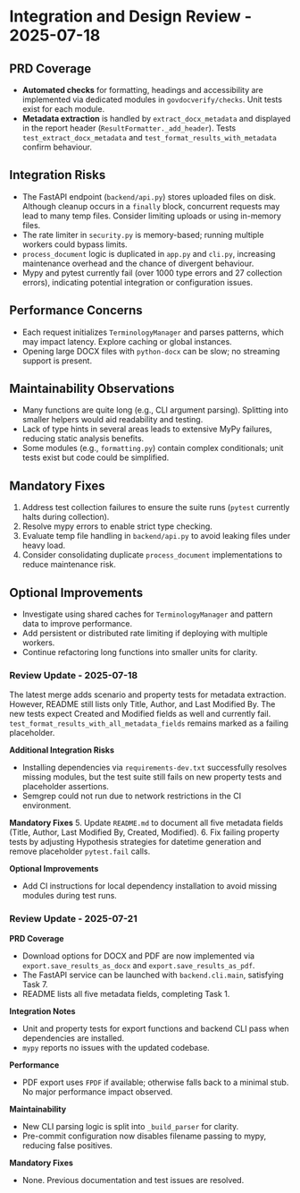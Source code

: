 Integration and Design Review - 2025-07-18
==========================================

## PRD Coverage
- **Automated checks** for formatting, headings and accessibility are implemented via dedicated modules in `govdocverify/checks`. Unit tests exist for each module.
- **Metadata extraction** is handled by `extract_docx_metadata` and displayed in the report header (`ResultFormatter._add_header`). Tests `test_extract_docx_metadata` and `test_format_results_with_metadata` confirm behaviour.

## Integration Risks
- The FastAPI endpoint (`backend/api.py`) stores uploaded files on disk. Although cleanup occurs in a `finally` block, concurrent requests may lead to many temp files. Consider limiting uploads or using in-memory files.
- The rate limiter in `security.py` is memory-based; running multiple workers could bypass limits.
- `process_document` logic is duplicated in `app.py` and `cli.py`, increasing maintenance overhead and the chance of divergent behaviour.
- Mypy and pytest currently fail (over 1000 type errors and 27 collection errors), indicating potential integration or configuration issues.

## Performance Concerns
- Each request initializes `TerminologyManager` and parses patterns, which may impact latency. Explore caching or global instances.
- Opening large DOCX files with `python-docx` can be slow; no streaming support is present.

## Maintainability Observations
- Many functions are quite long (e.g., CLI argument parsing). Splitting into smaller helpers would aid readability and testing.
- Lack of type hints in several areas leads to extensive MyPy failures, reducing static analysis benefits.
- Some modules (e.g., `formatting.py`) contain complex conditionals; unit tests exist but code could be simplified.

## Mandatory Fixes
1. Address test collection failures to ensure the suite runs (`pytest` currently halts during collection).  
2. Resolve mypy errors to enable strict type checking.  
3. Evaluate temp file handling in `backend/api.py` to avoid leaking files under heavy load.  
4. Consider consolidating duplicate `process_document` implementations to reduce maintenance risk.

## Optional Improvements
- Investigate using shared caches for `TerminologyManager` and pattern data to improve performance.  
- Add persistent or distributed rate limiting if deploying with multiple workers.  
- Continue refactoring long functions into smaller units for clarity.

### Review Update - 2025-07-18

The latest merge adds scenario and property tests for metadata extraction. However, README still lists only Title, Author, and Last Modified By. The new tests expect Created and Modified fields as well and currently fail. `test_format_results_with_all_metadata_fields` remains marked as a failing placeholder.

**Additional Integration Risks**
- Installing dependencies via `requirements-dev.txt` successfully resolves missing modules, but the test suite still fails on new property tests and placeholder assertions.
- Semgrep could not run due to network restrictions in the CI environment.

**Mandatory Fixes**
5. Update `README.md` to document all five metadata fields (Title, Author, Last Modified By, Created, Modified).
6. Fix failing property tests by adjusting Hypothesis strategies for datetime generation and remove placeholder `pytest.fail` calls.

**Optional Improvements**
- Add CI instructions for local dependency installation to avoid missing modules during test runs.

### Review Update - 2025-07-21

**PRD Coverage**
- Download options for DOCX and PDF are now implemented via `export.save_results_as_docx` and `export.save_results_as_pdf`.
- The FastAPI service can be launched with `backend.cli.main`, satisfying Task 7.
- README lists all five metadata fields, completing Task 1.

**Integration Notes**
- Unit and property tests for export functions and backend CLI pass when dependencies are installed.
- `mypy` reports no issues with the updated codebase.

**Performance**
- PDF export uses `FPDF` if available; otherwise falls back to a minimal stub. No major performance impact observed.

**Maintainability**
- New CLI parsing logic is split into `_build_parser` for clarity.
- Pre-commit configuration now disables filename passing to mypy, reducing false positives.

**Mandatory Fixes**
- None. Previous documentation and test issues are resolved.

